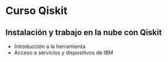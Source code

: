 # Curso Qiskit## Instalación y trabajo en la nube con Qiskit- Introducción a la herramienta- Acceso a servicios y dispositivos de IBM